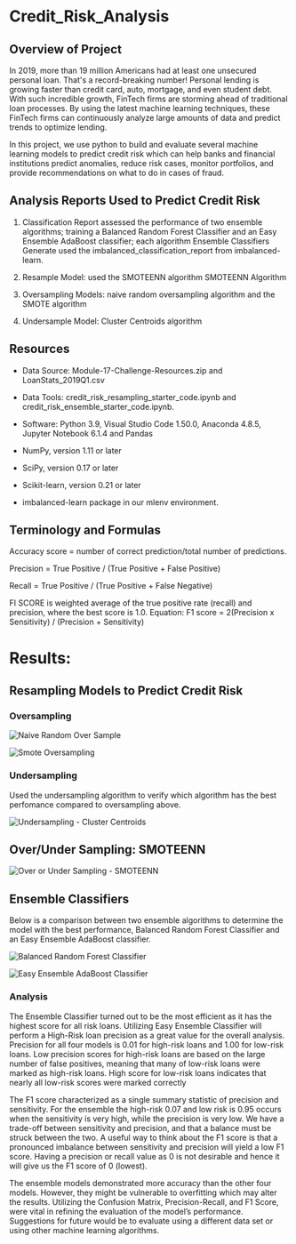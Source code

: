 # Credit_Risk_Analysis

## Overview of Project

In 2019, more than 19 million Americans had at least one unsecured personal loan. That's a record-breaking number! Personal lending is growing faster than credit card, auto, mortgage, and even student debt. With such incredible growth, FinTech firms are storming ahead of traditional loan processes. By using the latest machine learning techniques, these FinTech firms can continuously analyze large amounts of data and predict trends to optimize lending. 

In this project, we use python to build and evaluate several machine learning  models to predict credit risk which can help banks and financial institutions predict anomalies, reduce risk cases, monitor portfolios, and provide recommendations on what to do in cases of fraud.

## Analysis Reports Used to Predict Credit Risk

1. Classification Report assessed the performance of two ensemble algorithms; training a Balanced Random Forest Classifier and an Easy Ensemble AdaBoost classifier; each algorithm Ensemble Classifiers Generate used the imbalanced_classification_report from imbalanced-learn.

2. Resample Model: used the SMOTEENN algorithm SMOTEENN Algorithm

3. Oversampling Models: naive random oversampling algorithm and the SMOTE algorithm

4. Undersample Model: Cluster Centroids algorithm


## Resources

- Data Source: Module-17-Challenge-Resources.zip and LoanStats_2019Q1.csv

- Data Tools: credit_risk_resampling_starter_code.ipynb and credit_risk_ensemble_starter_code.ipynb.

- Software: Python 3.9, Visual Studio Code 1.50.0, Anaconda 4.8.5, Jupyter Notebook 6.1.4 and Pandas

- NumPy, version 1.11 or later

- SciPy, version 0.17 or later

- Scikit-learn, version 0.21 or later

- imbalanced-learn package in our mlenv environment.

## Terminology and Formulas

Accuracy score = number of correct prediction/total number of predictions.

Precision = True Positive / (True Positive + False Positive)

Recall = True Positive / (True Positive + False Negative)

FI SCORE is weighted average of the true positive rate (recall) and precision, where the best score is 1.0. Equation: F1 score = 2(Precision x Sensitivity) / (Precision + Sensitivity) 


# Results:

## Resampling Models to Predict Credit Risk

### Oversampling

![Naive Random Over Sample](Naive_Random_Oversampling.png)

![Smote Oversampling](Smote.png)

### Undersampling

Used the undersampling algorithm to verify which algorithm has the best perfomance compared to oversampling above.

![Undersampling - Cluster Centroids](cluster_Centroids.png)

## Over/Under Sampling: SMOTEENN

![Over or Under Sampling - SMOTEENN](over_Under_Sampling.png)

## Ensemble Classifiers

Below is a comparison between two ensemble algorithms to determine the model with the best performance, Balanced Random Forest Classifier and an Easy Ensemble AdaBoost classifier.

![Balanced Random Forest Classifier](ensemble_Classifiers.png)

![Easy Ensemble AdaBoost Classifier](Easy_AdaBoost_Classifiers.png)

### Analysis

The Ensemble Classifier turned out to be the most efficient as it has the highest score for all risk loans. Utilizing Easy Ensemble Classifier will perform a High-Risk loan precision as a great value for the overall analysis. 
Precision for all four models is 0.01 for high-risk loans and 1.00 for low-risk loans. Low precision scores for high-risk loans are based on the large number of false positives, meaning that many of low-risk loans were marked as high-risk loans. High score for low-risk loans indicates that nearly all low-risk scores were marked correctly

The F1 score characterized as a single summary statistic of precision and sensitivity. For the ensemble the high-risk 0.07 and low risk is 0.95 occurs when the sensitivity is very high, while the precision is very low. We have a trade-off between sensitivity and precision, and that a balance must be struck between the two. A useful way to think about the F1 score is that a pronounced imbalance between sensitivity and precision will yield a low F1 score. Having a precision or recall value as 0 is not desirable and hence it will give us the F1 score of 0 (lowest). 

The ensemble models demonstrated more accuracy than the other four models. However, they might be vulnerable to overfitting which may alter the results. Utilizing the Confusion Matrix, Precision-Recall, and F1 Score, were vital in refining the evaluation of the model’s performance. Suggestions for future would be to evaluate using a different data set or using other machine learning algorithms.
